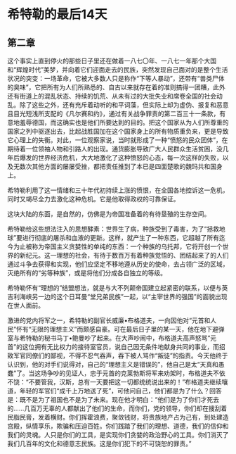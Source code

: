# 希特勒的最后14天

## 第二章

这个事实上直到停火的那些日子里还在做着一八七〇年、一八七一年那个大国和“辉煌时代”美梦，并向着它们迎面走去的民族，突然发现自己面对的是整个生活状况的突变：一场革命，它被大多数人只是称作“下等人暴动”，还带有“兽类尸体的臭味”，它把所有为人们所熟悉的、自古以来就存在着的准则搞得一团糟，此外还有街道上的混乱状态、持续的饥荒、从未有过的大批失业和席卷全国的社会动乱。除了这些之外，还有充斥着动听的和平词藻，但实际上却为虚伪、报复和恶意且目光短浅所支配的《凡尔赛和约》，通过有关战争罪责的第二百三十一条款，有意地羞辱德国，而这确实也是他们所要达到的目的。把这个国家从为人们所尊重的国家之列中驱逐出去，比起战胜国加在这个国家身上的所有物质重负来，更是导致它心理上的失衡。对此，一位观察家说，当时就形成了一种“愤怒的民众团体”，在期待着一位领袖人物和引路人的出现。通货膨胀导致广大人民群众生活贫困，没几年后爆发的世界经济危机，大大地激化了这种愤怒的心态，每一次这样的失败，以及无数次其他方面的屡屡受挫，都把责任推到了本已是四面楚歌的魏玛共和国身上。

希特勒利用了这一情绪和三十年代初持续上涨的愤恨，在全国各地控诉这一危机，同时又竭尽全力去激化这种危机。它是他取得政权的可靠保证。

这块大陆的东面，是自然的，仿佛是为帝国准备着的有待垦殖的生存空间。

希特勒给这些想法注入的思想酵素：世界生了病，种族受到了毒害，为了“拯救地球”要进行彻底的屠杀和血液的更新。这样，就产生了一种东西，它超越了所有迄今为止被称为帝国主义贪婪性的单纯的东西：一个种族的乌托邦，它将开创一个世界的新纪元。这一理想的社会，有待于数百万有着种族觉悟的、团结起来了的人们通过斗争去获得和实现，他们应坚定不移地遵从历史的使命，去占领广泛的区域，灭绝所有的“劣等种族”，或是将他们分成各自独立的等级。

希特勒怀有“理想的”结盟想法，就是与大不列颠帝国建立起紧密的联系，以便与英吉利海峡另一边的这个日耳曼“堂兄弟民族”一起，以“主宰世界的强国”的面貌出现在世人面前。

激进的党内将军之一，希特勒的副官长威廉•布格道夫，一向因他对“元首和人民”怀有“无限的理想主义”而颇感自豪。可在最后日子里的某一天，他在地下避弹室与希特勒的秘书马丁•鲍曼吵了起来。在大声吵闹中，布格道夫高声怒骂“元首”的这位拥有无比权力的接待室官员，说自己因无条件地献身共同的事业，而招致军官同僚们的鄙视，不得不忍气吞声，吞下被人骂作“叛徒”的指责。今天他终于认识到，他的对手们说得对，自己的“理想主义是错误的”，他自己是太“天真和愚蠢”了。当这场争吵的见证人，忠于元首的克莱勃斯将军来劝架时，布格道夫不依不饶：“不要管我，汉斯，总有一天要把这一切都统统说出来的！”布格道夫继续嚷道，年轻的军官们“成千上万地送了死”，可他问自己，他们都是为了什么？回答是：既不是为了祖国也不是为了未来。现在他才明白：“他们是为了你们才死去的……几百万无辜的人都献出了他们的生命，而你们，党的领导，你们却在搜刮着民脂民膏，发着横财。你们挥霍浪费，聚敛钱财，将贵族地产占为己有，到处建造宫殿，纵情享乐，欺骗和压迫百姓。你们践踏了我们的理想、道德，我们的信仰和我们的灵魂。人只是你们的工具，是实现你们贪婪的政治野心的工具。你们消灭了我们几百年的文化和德意志民族。这是你们犯下的不可饶恕的罪责。”